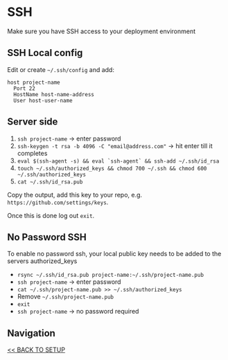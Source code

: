 # SSH

Make sure you have SSH access to your deployment environment

## SSH Local config

Edit or create `~/.ssh/config` and add:

```
host project-name
  Port 22
  HostName host-name-address
  User host-user-name
```

## Server side

1. `ssh project-name` -> enter password
2. `ssh-keygen -t rsa -b 4096 -C "email@address.com"` -> hit enter till it completes
3. ``eval $(ssh-agent -s) && eval `ssh-agent` && ssh-add ~/.ssh/id_rsa``
4. `touch ~/.ssh/authorized_keys && chmod 700 ~/.ssh && chmod 600 ~/.ssh/authorized_keys`
5. `cat ~/.ssh/id_rsa.pub`

Copy the output, add this key to your repo, e.g. `https://github.com/settings/keys`.

Once this is done log out `exit`.

## No Password SSH

To enable no password ssh, your local public key needs to be added to the servers authorized_keys

- `rsync ~/.ssh/id_rsa.pub project-name:~/.ssh/project-name.pub`
- `ssh project-name` -> enter password
- `cat ~/.ssh/project-name.pub >> ~/.ssh/authorized_keys`
- Remove `~/.ssh/project-name.pub`
- `exit`
- `ssh project-name` -> no password required

## Navigation

[<< BACK TO SETUP](setup.md)
